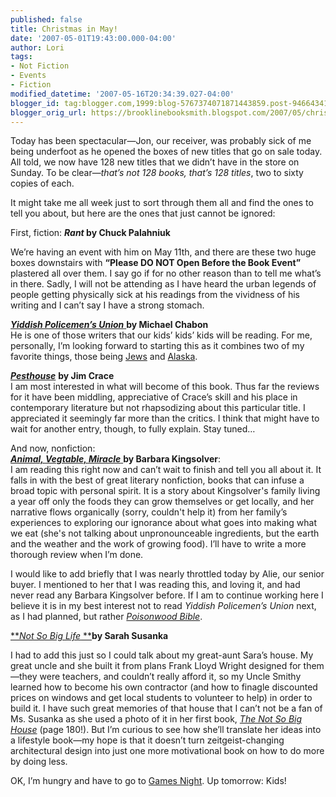 ```yaml
---
published: false
title: Christmas in May!
date: '2007-05-01T19:43:00.000-04:00'
author: Lori
tags:
- Not Fiction
- Events
- Fiction
modified_datetime: '2007-05-16T20:34:39.027-04:00'
blogger_id: tag:blogger.com,1999:blog-5767374071871443859.post-946643410756388854
blogger_orig_url: https://brooklinebooksmith.blogspot.com/2007/05/christmas-in-may.html
---
```

Today has been spectacular—Jon, our receiver, was probably sick of me being underfoot as he opened the boxes of new titles that go on sale today. All told, we now have 128 new titles that we didn’t have in the store on Sunday. To be clear—_that’s not 128 books, that’s 128 titles_, two to sixty copies of each.

It might take me all week just to sort through them all and find the ones to tell you about, but here are the ones that just cannot be ignored:

First, fiction:
**_Rant_ by Chuck Palahniuk**

We’re having an event with him on May 11th, and there are these two huge boxes downstairs with **“Please DO NOT Open Before the Book Event”** plastered all over them. I say go if for no other reason than to tell me what’s in there. Sadly, I will not be attending as I have heard the urban legends of people getting physically sick at his readings from the vividness of his writing and I can’t say I have a strong stomach.

[**_Yiddish Policemen’s Union_** ](https://brookline.booksense.com/NASApp/store/Product?s=showproduct&isbn=9780007149827)**by Michael Chabon**  
He is one of those writers that our kids’ kids’ kids will be reading. For me, personally, I’m looking forward to starting this as it combines two of my favorite things, those being [Jews](https://www.jdate.com) and [Alaska](https://www.nps.gov/dena/).  

_[**Pesthouse**](https://brookline.booksense.com/NASApp/store/Search?s=results&initiate=yes&ks=q&qsselect=KQ&title=&author=&qstext=pesthouse)_ **by Jim Crace**  
I am most interested in what will become of this book. Thus far the reviews for it have been middling, appreciative of Crace’s skill and his place in contemporary literature but not rhapsodizing about this particular title. I appreciated it seemingly far more than the critics. I think that might have to wait for another entry, though, to fully explain. Stay tuned…  

And now, nonfiction:  
[**_Animal, Vegtable, Miracle_** ](https://brookline.booksense.com/NASApp/store/Product?s=showproduct&isbn=9780060852559)**by Barbara Kingsolver**:  
I am reading this right now and can’t wait to finish and tell you all about it. It falls in with the best of great literary nonfiction, books that can infuse a broad topic with personal spirit. It is a story about Kingsolver's family living a year off only the foods they can grow themselves or get locally, and her narrative flows organically (sorry, couldn't help it) from her family’s experiences to exploring our ignorance about what goes into making what we eat (she's not talking about unpronounceable ingredients, but the earth and the weather and the work of growing food). I’ll have to write a more thorough review when I’m done.  

I would like to add briefly that I was nearly throttled today by Alie, our senior buyer. I mentioned to her that I was reading this, and loving it, and had never read any Barbara Kingsolver before. If I am to continue working here I believe it is in my best interest not to read _Yiddish Policemen’s Union_ next, as I had planned, but rather _[Poisonwood Bible](https://brookline.booksense.com/NASApp/store/Product?s=showproduct&isbn=9780060786502)_.  

[**_Not So Big Life_ **](https://brookline.booksense.com/NASApp/store/Product?s=showproduct&isbn=9781400065318)**by Sarah Susanka**

I had to add this just so I could talk about my great-aunt Sara’s house. My great uncle and she built it from plans Frank Lloyd Wright designed for them—they were teachers, and couldn’t really afford it, so my Uncle Smithy learned how to become his own contractor (and how to finagle discounted prices on windows and get local students to volunteer to help) in order to build it. I have such great memories of that house that I can’t not be a fan of Ms. Susanka as she used a photo of it in her first book, [_The Not So Big House_](https://brookline.booksense.com/NASApp/store/Product?s=showproduct&isbn=9781561583768) (page 180!). But I’m curious to see how she’ll translate her ideas into a lifestyle book—my hope is that it doesn’t turn zeitgeist-changing architectural design into just one more motivational book on how to do more by doing less.  

OK, I’m hungry and have to go to [Games Night](https://www.exploitboston.com/archives/exploit_boston_presents/game_night/). Up tomorrow: Kids!